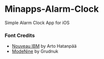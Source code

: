 # Minapps-Alarm-Clock
Simple Alarm Clock App for iOS

### Font Credits

 - [Nouveau IBM](https://www.dafont.com/nouveau-ibm.font) by Arto Hatanpää
 - [ModeNine](https://www.dafont.com/modenine.font) by Grudnuk